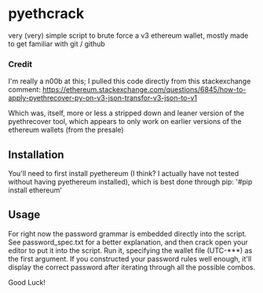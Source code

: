 # pyethcrack
very (very) simple script to brute force a v3 ethereum wallet, mostly made to get familiar with git / github

### Credit
I'm really a n00b at this; I pulled this code directly from this stackexchange comment:
https://ethereum.stackexchange.com/questions/6845/how-to-apply-pyethrecover-py-on-v3-json-transfor-v3-json-to-v1

Which was, itself, more or less a stripped down and leaner version of the pyethrecover tool, which appears to only work on earlier versions of the ethereum wallets (from the presale)

## Installation
You'll need to first install pyethereum (I think? I actually have not tested without having pyethereum installed), which is best done through pip:
'#pip install ethereum'


## Usage
For right now the password grammar is embedded directly into the script. See password_spec.txt for a better explanation, and then crack open your editor to put it into the script. Run it, specifying the wallet file (UTC-\*\*\*) as the first argument. If you constructed your password rules well enough, it'll display the correct password after iterating through all the possible combos.

Good Luck!
